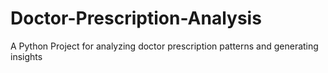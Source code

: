 # Doctor-Prescription-Analysis
A Python Project for analyzing doctor prescription patterns and generating insights
